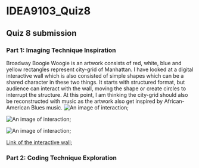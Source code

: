 # IDEA9103_Quiz8
## Quiz 8 submission

### Part 1: Imaging Technique Inspiration
Broadway Boogie Woogie is an artwork consists of red, white, blue and yellow rectangles represent city-grid of Manhattan. I have looked at a digital interactive wall which is also consisted of simple shapes which can be a shared character in these two things. It starts with structured format, but audience can interact with the wall, moving the shape or create circles to interrupt the structure. At this point, I am thinking the city-grid should also be reconstructed with music as the artwork also get inspired by African-American Blues music. 
![An image of interaction](readmeImages/Digital_wall_1.jpg);

![An image of interaction](readmeImages/Digital_wall_3.jpg);

![An image of interaction](readmeImages/Digital_wall_3.jpg);

[Link of the interactive wall](https://www.youtube.com/watch?v=G2ptGCwDkVE);

### Part 2: Coding Technique Exploration
